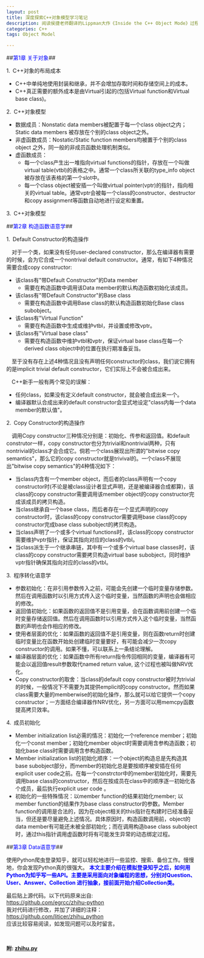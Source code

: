 ```yaml
---
layout: post
title: 深度探索C++对象模型学习笔记
description: 阅读侯捷老师翻译的Lippman大作《Inside the C++ Object Mode》过程中，在自己理解和体会的基础上做了一些笔记。
categories: C++
tags: Object Model

---
```


##<font color="blue">第1章 关于对象</font>##

1.&ensp;C++对象的布局成本<br/>

   * C++中单纯地使用封装和继承，并不会增加存取时间和存储空间上的成本。
   * C++真正需要的额外成本是由Virtual引起的(包括Virtual function和Virtual base class)。

2.&ensp;C++对象模型<br/>

  * 数据成员：Nonstatic data members被配置于每一个class object之内；Static data members 被存放在个别的class object之外。
  * 非虚函数成员：Nostatic/Static function members均被置于个别的class object 之外，同一般的非成员函数处理机制类似。
  * 虚函数成员：
    * 每一个class产生出一堆指向virtual functions的指针，存放在一个叫做virtual table(vtbl)的表格之中。通常一个class所关联的type_info object被存放在该表格的第一个slot中。
    * 每一个class object被安插一个叫做virtual pointer(vptr)的指针，指向相关的virtual table。通常vptr会被每一个class的constructor、destructor和copy assignment等函数自动地进行设定和重置。

3.&ensp;C++对象模型<br/>

##<font color="blue">第2章 构造函数语意学</font>##

1.&ensp;Default Constructor的构造操作<br/>

&ensp;&ensp;对于一个类，如果没有任何user-declared constructor，那么在编译器有需要的时候，会为它合成一个nontrival default constructor。通常，有如下4种情况需要合成copy constructor:

  * 该class有"带Default Constructor"的Data member
    * 需要在构造函数中调用该Data member的默认构造函数初始化该成员。
  * 该class有"带Default Constructor"的Base class
    * 需要在构造函数中调用Base class的默认构造函数初始化Base class subobject。
  * 该class有"Virtual Function"
    * 需要在构造函数中生成或维护vtbl，并设置或修改vptr。
  * 该class有"Virtual base class"
    * 需要在构造函数中维护vtbl和vptr，保证virtual base class在每一个derived class object中的位置在执行期准备妥当。

&ensp;&ensp;至于没有存在上述4种情况且没有声明任何constructor的class，我们说它拥有的是implicit trivial default constructor，它们实际上不会被合成出来。

&ensp;&ensp;C++新手一般有两个常见的误解：

  * 任何class，如果没有定义default constructor，就会被合成出来一个。
  * 编译器默认合成出来的default constructor会显式地设定"class内每一个data member的默认值"。


2.&ensp;Copy Constructor的构造操作<br/>

&ensp;&ensp;调用Copy constructor三种情况分别是：初始化、传参和返回值。和default construtor一样，copy constructor也分为trivial和nontrivial两种，只有nontrivial的class才会合成它。倘若一个class展现出所谓的"bitwise copy semantics"，那么它的copy constructor就是trivival的。一个class不展现出"bitwise copy semantics"的4种情况如下：<br/>

  * 当class内含有一个member object，而后者的class声明有一个copy constructor时(不论是被class设计者显式声明，还是被编译器合成都算)，该class的copy constructor需要调用该member object的copy constructor完成该成员的拷贝构造。
  * 当class继承自一个base class，而后者存在一个显式声明的copy constructor时，该class的copy constructor需要调用base class的copy constructor完成base class subobject的拷贝构造。
  * 当class声明了一个或多个virtual functions时，该class的copy constructor需要维护vptr指针，保证其指向对应的class的vtbl。
  * 当class派生于一个继承串链，其中有一个或多个virtual base classes时，该class的copy constructor需要拷贝构造virtual base subobject，同时维护vptr指针确保其指向对应的class的vtbl。


3.&ensp;程序转化语意学<br/>

  * 参数初始化：在非引用参数传入之前，可能会先创建一个临时变量存储参数。然后在调用函数时以引用方式传入这个临时变量，当然函数的声明也会做相应的修改。
  * 返回值初始化：如果函数的返回值不是引用变量，会在函数调用前创建一个临时变量存储返回值。然后在调用函数时以引用方式传入这个临时变量，当然函数的声明也会作相应的修改。
  * 使用者层面的优化：如果函数的返回值不是引用变量，则在函数return时创建临时变量比在函数开始处创建临时变量要好，有可能会减少一次copy constructor的调用。如果不懂，可以联系上一条结论理解。
  * 编译器层面的优化：如果函数中所有return指令传回相同的变量，编译器有可能会以返回值result参数取代named return value, 这个过程也被叫做NRV优化。
  * Copy constructor的取舍：当class的default copy constructor被时为trivial的时候，一般情况下不需要为其提供emplicit的copy constructor。然而如果class需要大量的memberwise的初始化操作，那么就可以给它提供一个copy constructor；一方面结合编译器作NRV优化，另一方面可以用memcpy函数提高拷贝效率。


4.&ensp;成员初始化<br/>

  * Member initialization list必需的情况：初始化一个reference member；初始化一个const member；初始化member object时需要调用含参构造函数；初始化base class时需要调用含参构造函数。
  * Member initialization list的初始化顺序：一个object的构造总是先构造其base subobject部分，而member的初始化总是要按顺序被安插在任何explicit user code之前。在每一个constrctor中的member初始化时，需要先调用base class的constructor，然后在按成员在class中的顺序逐一初始化各个成员，最后执行explicit user code
。
  * 初始化的一些特殊情况：以member function的结果初始化member; 以member function的结果作为base class constructor的参数。Member function的调用是合法的，因为在object相关的this指针在构建时已经准备妥当，但还是要尽量避免上述情况。具体原因时，构造函数调用前，object的data member有可能还未被全部初始化；而在调用构造base class subobject时，通过this指针调用虚函数时将有可能发生异常的动态绑定过程。


##<font color="blue">第3章 Data语意学</font>##















<p>
使用Python爬虫登录知乎，就可以轻松地进行一些监控、搜索、备份工作。慢慢地，你会发现Python真的很强大。
<font color="blue"><strong>
本文主要介绍在模拟登录知乎之后，如何用Python为知乎写一些API。主要是采用面向对象编程的思想，分别对Question、User、Answer、Collection
进行抽象，接前面开始介绍Collection类。
</strong></font>
</p>


最后贴上源代码。以下代码原来出自: <br/>
<https://github.com/egrcc/zhihu-python> <br/>
我对代码进行修改，并加了详细的注释：<br/>
<https://github.com/liticer/zhihu_python> <br/>
应该比较容易阅读，如发现问题可以及时留言。
<p/>
<br/>

<strong>附: <a href="{{ site.BASE_PATH}}/assets/source/zhihu.py" download>zhihu.py</a> </strong>

<pre class="prettyPrint lang=python">
</pre>

